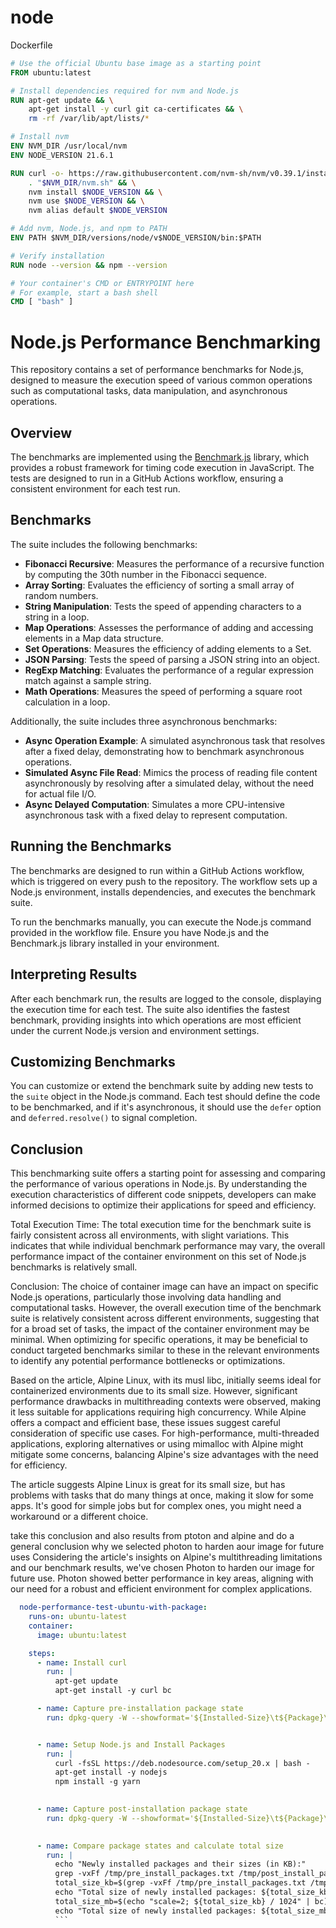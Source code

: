# node
Dockerfile


```Dockerfile
# Use the official Ubuntu base image as a starting point
FROM ubuntu:latest

# Install dependencies required for nvm and Node.js
RUN apt-get update && \
    apt-get install -y curl git ca-certificates && \
    rm -rf /var/lib/apt/lists/*

# Install nvm
ENV NVM_DIR /usr/local/nvm
ENV NODE_VERSION 21.6.1

RUN curl -o- https://raw.githubusercontent.com/nvm-sh/nvm/v0.39.1/install.sh | bash && \
    . "$NVM_DIR/nvm.sh" && \
    nvm install $NODE_VERSION && \
    nvm use $NODE_VERSION && \
    nvm alias default $NODE_VERSION

# Add nvm, Node.js, and npm to PATH
ENV PATH $NVM_DIR/versions/node/v$NODE_VERSION/bin:$PATH

# Verify installation
RUN node --version && npm --version

# Your container's CMD or ENTRYPOINT here
# For example, start a bash shell
CMD [ "bash" ]
```

# Node.js Performance Benchmarking

This repository contains a set of performance benchmarks for Node.js, designed to measure the execution speed of various common operations such as computational tasks, data manipulation, and asynchronous operations.

## Overview

The benchmarks are implemented using the [Benchmark.js](https://benchmarkjs.com/) library, which provides a robust framework for timing code execution in JavaScript. The tests are designed to run in a GitHub Actions workflow, ensuring a consistent environment for each test run.

## Benchmarks

The suite includes the following benchmarks:

- **Fibonacci Recursive**: Measures the performance of a recursive function by computing the 30th number in the Fibonacci sequence.
- **Array Sorting**: Evaluates the efficiency of sorting a small array of random numbers.
- **String Manipulation**: Tests the speed of appending characters to a string in a loop.
- **Map Operations**: Assesses the performance of adding and accessing elements in a Map data structure.
- **Set Operations**: Measures the efficiency of adding elements to a Set.
- **JSON Parsing**: Tests the speed of parsing a JSON string into an object.
- **RegExp Matching**: Evaluates the performance of a regular expression match against a sample string.
- **Math Operations**: Measures the speed of performing a square root calculation in a loop.

Additionally, the suite includes three asynchronous benchmarks:

- **Async Operation Example**: A simulated asynchronous task that resolves after a fixed delay, demonstrating how to benchmark asynchronous operations.
- **Simulated Async File Read**: Mimics the process of reading file content asynchronously by resolving after a simulated delay, without the need for actual file I/O.
- **Async Delayed Computation**: Simulates a more CPU-intensive asynchronous task with a fixed delay to represent computation.

## Running the Benchmarks

The benchmarks are designed to run within a GitHub Actions workflow, which is triggered on every push to the repository. The workflow sets up a Node.js environment, installs dependencies, and executes the benchmark suite.

To run the benchmarks manually, you can execute the Node.js command provided in the workflow file. Ensure you have Node.js and the Benchmark.js library installed in your environment.

## Interpreting Results

After each benchmark run, the results are logged to the console, displaying the execution time for each test. The suite also identifies the fastest benchmark, providing insights into which operations are most efficient under the current Node.js version and environment settings.

## Customizing Benchmarks

You can customize or extend the benchmark suite by adding new tests to the `suite` object in the Node.js command. Each test should define the code to be benchmarked, and if it's asynchronous, it should use the `defer` option and `deferred.resolve()` to signal completion.

## Conclusion

This benchmarking suite offers a starting point for assessing and comparing the performance of various operations in Node.js. By understanding the execution characteristics of different code snippets, developers can make informed decisions to optimize their applications for speed and efficiency.

Total Execution Time: The total execution time for the benchmark suite is fairly consistent across all environments, with slight variations. This indicates that while individual benchmark performance may vary, the overall performance impact of the container environment on this set of Node.js benchmarks is relatively small.

Conclusion:
The choice of container image can have an impact on specific Node.js operations, particularly those involving data handling and computational tasks. However, the overall execution time of the benchmark suite is relatively consistent across different environments, suggesting that for a broad set of tasks, the impact of the container environment may be minimal. When optimizing for specific operations, it may be beneficial to conduct targeted benchmarks similar to these in the relevant environments to identify any potential performance bottlenecks or optimizations.



Based on the article, Alpine Linux, with its musl libc, initially seems ideal for containerized environments due to its small size. However, significant performance drawbacks in multithreading contexts were observed, making it less suitable for applications requiring high concurrency. While Alpine offers a compact and efficient base, these issues suggest careful consideration of specific use cases. For high-performance, multi-threaded applications, exploring alternatives or using mimalloc with Alpine might mitigate some concerns, balancing Alpine's size advantages with the need for efficiency.


The article suggests Alpine Linux is great for its small size, but has problems with tasks that do many things at once, making it slow for some apps. It's good for simple jobs but for complex ones, you might need a workaround or a different choice.

take this conclusion and also results from ptoton and alpine and do a general conclusion why we selected photon to harden aour image for future uses
Considering the article's insights on Alpine's multithreading limitations and our benchmark results, we've chosen Photon to harden our image for future use. Photon showed better performance in key areas, aligning with our need for a robust and efficient environment for complex applications.



```yaml
  node-performance-test-ubuntu-with-package:
    runs-on: ubuntu-latest
    container:
      image: ubuntu:latest

    steps:
      - name: Install curl
        run: |
          apt-get update
          apt-get install -y curl bc 

      - name: Capture pre-installation package state
        run: dpkg-query -W --showformat='${Installed-Size}\t${Package}\n' > /tmp/pre_install_packages.txt


      - name: Setup Node.js and Install Packages
        run: |
          curl -fsSL https://deb.nodesource.com/setup_20.x | bash -
          apt-get install -y nodejs
          npm install -g yarn
 

      - name: Capture post-installation package state
        run: dpkg-query -W --showformat='${Installed-Size}\t${Package}\n' > /tmp/post_install_packages.txt
 

      - name: Compare package states and calculate total size
        run: |
          echo "Newly installed packages and their sizes (in KB):"
          grep -vxFf /tmp/pre_install_packages.txt /tmp/post_install_packages.txt
          total_size_kb=$(grep -vxFf /tmp/pre_install_packages.txt /tmp/post_install_packages.txt | awk '{s+=$1} END {print s}')
          echo "Total size of newly installed packages: ${total_size_kb} KB"
          total_size_mb=$(echo "scale=2; ${total_size_kb} / 1024" | bc)
          echo "Total size of newly installed packages: ${total_size_mb} MB"
          ```




